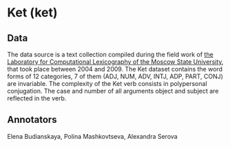 # Ket (ket)

## Data
The data source is a text collection compiled during the field work of [the Laboratory for Computational Lexicography of the Moscow State University](https://github.com/lalsnivts), that took place between 2004 and 2009. The Ket dataset contains the word forms of 12 categories, 7 of them (ADJ, NUM, ADV, INTJ, ADP, PART, CONJ) are invariable. The complexity of the Ket verb consists in polypersonal conjugation. The case and number of all arguments object and subject are reflected in the verb.

## Annotators
Elena Budianskaya, Polina Mashkovtseva, Alexandra Serova
